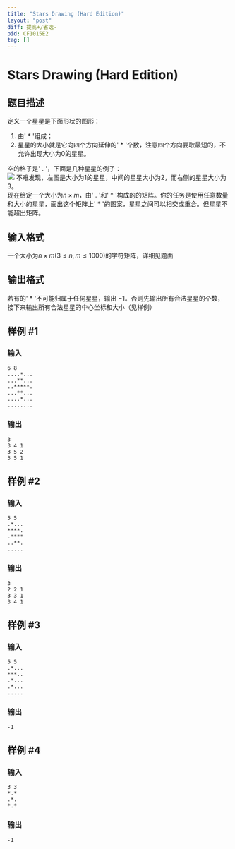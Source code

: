 ```yaml
---
title: "Stars Drawing (Hard Edition)"
layout: "post"
diff: 提高+/省选-
pid: CF1015E2
tag: []
---
```


# Stars Drawing (Hard Edition)

## 题目描述

定义一个星星是下面形状的图形：  
1. 由' $*$ '组成；  
2. 星星的大小就是它向四个方向延伸的' $*$ '个数，注意四个方向要取最短的，不允许出现大小为$0$的星星。 

空的格子是' $.$ '，下面是几种星星的例子：  
![](https://cdn.luogu.com.cn/upload/image_hosting/9pop6ksc.png)
不难发现，左图是大小为$1$的星星，中间的星星大小为$2$，而右侧的星星大小为$3$。  
现在给定一个大小为$n\times m$，由' $.$ '和' $*$ '构成的的矩阵。你的任务是使用任意数量和大小的星星，画出这个矩阵上' $*$ '的图案，星星之间可以相交或重合。但星星不能超出矩阵。

## 输入格式

一个大小为$n\times m(3\le n,m\le 1000)$的字符矩阵，详细见题面

## 输出格式

若有的' $*$ '不可能归属于任何星星，输出 $-1$。否则先输出所有合法星星的个数，接下来输出所有合法星星的中心坐标和大小（见样例）

## 样例 #1

### 输入

```
6 8
....*...
...**...
..*****.
...**...
....*...
........

```

### 输出

```
3
3 4 1
3 5 2
3 5 1

```

## 样例 #2

### 输入

```
5 5
.*...
****.
.****
..**.
.....

```

### 输出

```
3
2 2 1
3 3 1
3 4 1

```

## 样例 #3

### 输入

```
5 5
.*...
***..
.*...
.*...
.....

```

### 输出

```
-1

```

## 样例 #4

### 输入

```
3 3
*.*
.*.
*.*

```

### 输出

```
-1

```

